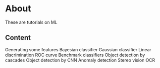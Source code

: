 # About
These are tutorials on ML


## Content 
Generating some features
Bayesian classifier 
Gaussian classifier 
Linear discrimination 
ROC curve 
Benchmark classifiers 
Object detection by cascades 
Object detection by CNN
Anomaly detection 
Stereo vision 
OCR
